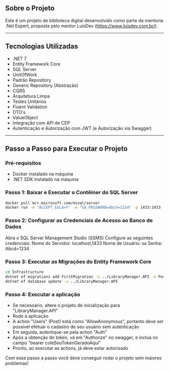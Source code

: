 ## Sobre o Projeto

Este é um projeto de biblioteca digital desenvolvido como parte da mentoria .Net Expert, proposta pelo mentor LuisDev (https://www.luisdev.com.br/).

---

## Tecnologias Utilizadas

- .NET 7
- Entity Framework Core
- SQL Server
- UnitOfWork
- Padrão Repository
- Generic Repository (Abstração)
- CQRS
- Arquitetura Limpa
- Testes Unitários
- Fluent Validation
- DTO's
- ValueObject
- Integração com API de CEP
- Autenticação e Autorização com JWT (e Autorização via Swagger)

---

## Passo a Passo para Executar o Projeto

### Pré-requisitos

- Docker instalado na máquina
- .NET SDK instalado na máquina

### Passo 1: Baixar e Executar o Contêiner do SQL Server

```bash
docker pull mcr.microsoft.com/mssql/server
docker run -e "ACCEPT_EULA=Y" -e "SA_PASSWORD=Abcd=1234" -p 1433:1433 --name sqlserver_container -d mcr.microsoft.com/mssql/server
```

### Passo 2: Configurar as Credenciais de Acesso ao Banco de Dados

Abra o SQL Server Management Studio (SSMS)
Configure as seguintes credenciais:
Nome do Servidor: localhost,1433
Nome de Usuário: sa
Senha: Abcd=1234

### Passo 3: Executar as Migrações do Entity Framework Core

```bash
cd Infrastructure
dotnet ef migrations add FirstMigration -s ../LibraryManager.API -o Persistence/Migrations
dotnet ef database update -s ../LibraryManager.API
```

### Passo 4: Executar a aplicação

- Se necessário, altere o projeto de inicialização para "LibraryManager.API"
- Rode a aplicação
- A action "Users" (Post) está como "AllowAnonymous", portanto deve ser possível efetuar o cadastro de seu usuário sem autenticação
- Em seguida, autentique-se pela action "Auth"
- Após a obtenção do token, vá em "Authorize" no swagger, e inclua no campo "bearer coleSeuTokenGeradoAqui"
- Pronto, ao executar as actions, já deve estar autorizado


Com esse passo a passo você deve conseguir rodar o projeto sem maiores problemas!
